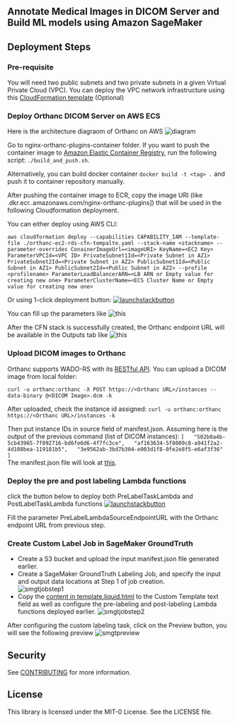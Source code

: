 ## Annotate Medical Images in DICOM Server and Build ML models using Amazon SageMaker

## Deployment Steps

### Pre-requisite

You will need two public subnets and two private subnets in a given Virtual Private Cloud (VPC). You can deploy the VPC network infrastructure using this [CloudFormation template](https://docs.aws.amazon.com/codebuild/latest/userguide/cloudformation-vpc-template.html) (Optional)

### Deploy Orthanc DICOM Server on AWS ECS

Here is the architecture diagraom of Orthanc on AWS ![diagram](Figures/orthanc-on-aws.jpg)  

Go to nginx-orthanc-plugins-container folder. If you want to push the container image to [Amazon Elastic Container Registry](https://aws.amazon.com/ecr/), run the following script: `./build_and_push.sh`. 

Alternatively, you can build docker container `docker build -t <tag> .` and push it to container repository manually. 

After pushing the container image to ECR, copy the image URI (like <AWS Account ID>.dkr.ecr.<AWS Region>.amazonaws.com/nginx-orthanc-plugins]) that will be used in the following Cloudformation deployment.

You can either deploy using AWS CLI:

`aws cloudformation deploy --capabilities CAPABILITY_IAM --template-file ./orthanc-ec2-rds-cfn-tempalte.yaml --stack-name <stackname> --parameter-overrides ConainerImageUrl=<imageURI> KeyName=<EC2 Key> ParameterVPCId=<VPC ID> PrivateSubnet1Id=<Private Subnet in AZ1> PrivateSubnet2Id=<Private Subnet in AZ2> PublicSubnet1Id=<Public Subnet in AZ1> PublicSubnet2Id=<Public Subnet in AZ2> --profile <profilename> ParameterLoadBalancerARN=<LB ARN or Empty value for creating new one> ParameterClusterName=<ECS Cluster Name or Empty value for creating new one>`

Or using 1-click deployment button:
[![launchstackbutton](Figures/launchstack.png)](https://console.aws.amazon.com/cloudformation/home?region=us-east-1#/stacks/create/template?stackName=OrthancOnAWSStack&templateURL=https://orthanc-on-aws.s3.amazonaws.com/orthanc-ec2-rds-cfn-tempalte.yaml)

You can fill up the parameters like ![this](Figures/CFNdeployment.png)

After the CFN stack is successfully created, the Orthanc endpoint URL will be available in the Outputs tab like ![this](Figures/CFNoutputs.png)

### Upload DICOM images to Orthanc 

Orthanc supports WADO-RS with its [RESTful API](https://book.orthanc-server.com/users/rest.html). You can upload a DICOM image from local folder:

`curl -u orthanc:orthanc -X POST https://<Orthanc URL>/instances --data-binary @<DICOM Image>.dcm -k`

After uploaded, check the instance id assigned:
`curl -u orthanc:orthanc https://<Orthanc URL>/instances -k`

Then put instance IDs in source field of manifest.json. Assuming here is the output of the previous command (list of DICOM instances):
`[  
   "502b0a4b-5cb43965-7f092716-bd6fe6d6-4f7fc3ce",  
   "af163634-5f8009c8-a941f2a2-4d108bea-119181b5",  
   "3e9562ab-3bd7b304-e003d1f8-0fe2e8f5-e6af3f36"   
]`  
The manifest.json file will look at [this](https://github.com/aws-samples/annotate-medical-images-in-dicom-server-and-build-ml-models-on-amazon-sagemaker/blob/main/sagemaker-groundtruth/manifest.json).


### Deploy the pre and post labeling Lambda functions

click the button below to deploy both PreLabelTaskLambda and PostLabelTaskLambda functions
[![launchstackbutton](Figures/launchstack.png)](https://console.aws.amazon.com/cloudformation/home?region=us-east-1#/stacks/create/template?stackName=SageMakerGroundTruthLambdaFunctions&templateURL=https://orthanc-on-aws.s3.amazonaws.com/orthanc-ec2-rds-cfn-tempalte.yaml)

Fill the parameter PreLabelLambdaSourceEndpointURL with the Orthanc endpoint URL from previous step.

### Create Custom Label Job in SageMaker GroundTruth

- Create a S3 bucket and upload the input manifest.json file generated earlier.    
- Create a SageMaker GroundTruth Labeling Job, and specify the input and output data locations at Step 1 of job creation.  
![smgtjobstep1](Figures/sm-gt-job-details.png) 
- Copy the [content in template.liquid.html](https://github.com/aws-samples/annotate-medical-images-in-dicom-server-and-build-ml-models-on-amazon-sagemaker/blob/main/sagemaker-groundtruth/template.liquid.html) to the Custom Template text field as well as configure the pre-labeling and post-labeling Lambda functions deployed earlier.
![smgtjobstep2](Figures/sm-gt-job-configure-custom-label.png)


After configuring the custom labeling task, click on the Preview button, you will see the following preview
![smgtpreview](Figures/sm-gt-job-preview.png)


## Security

See [CONTRIBUTING](CONTRIBUTING.md#security-issue-notifications) for more information.

## License

This library is licensed under the MIT-0 License. See the LICENSE file.
